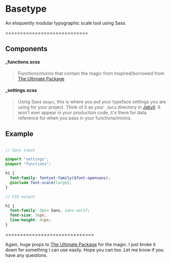 # Basetype

An eloquently modular typographic scale tool using Sass.

============================

## Components

#### _functions.scss
> Functions/mixins that contain the magic from Inspired/borrowed from [The Ultimate Package](https://github.com/ultimate-package/tools.font-scale)

#### _settings.scss
> Using Sass `$maps`, this is where you put your typeface settings you are using for your project. Think of it as your `_data` directory in [Jekyll](http://jekyllrb.com/docs/datafiles/). It won't ever appear in your production code, it's there for data reference for when you pass in your functions/mixins.

## Example

```scss

// Sass input

@import "settings";
@import "functions";

h1 {
  font-family: fontset-family($font-opensans);
  @include font-scale(large);
}

// CSS output

h1 {
  font-family: Open Sans, sans-serif;
  font-size: 36px;
  line-height: 42px;
}
```

==============================

Again, huge props to [The Ultimate Package](https://github.com/ultimate-package/tools.font-scale) for the magic. I just broke it down for something I can use easily. Hope you can too. Let me know if you have any questions.
